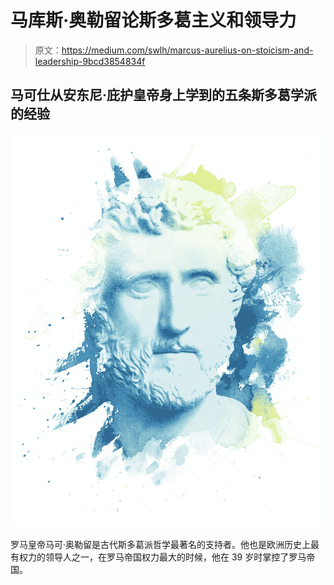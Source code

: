 # 马库斯·奥勒留论斯多葛主义和领导力

> 原文：<https://medium.com/swlh/marcus-aurelius-on-stoicism-and-leadership-9bcd3854834f>

## 马可仕从安东尼·庇护皇帝身上学到的五条斯多葛学派的经验

![](img/2bbec912f7590ede94ea268e2f2fe8e7.png)

罗马皇帝马可·奥勒留是古代斯多葛派哲学最著名的支持者。他也是欧洲历史上最有权力的领导人之一，在罗马帝国权力最大的时候，他在 39 岁时掌控了罗马帝国。